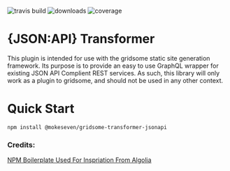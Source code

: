 ![travis build](https://img.shields.io/travis/mokeseven7/gridsome-transformer-jsonapi.svg?) ![downloads](https://img.shields.io/npm/dy/@mokeseven/gridsome-transformer-jsonapi.svg?color=blue&logo=yoyo&logoColor=blue) ![coverage](https://coveralls.io/repos/github/mokeseven7/gridsome-transformer-jsonapi/badge.svg?branch=master)

# {JSON:API} Transformer 
This plugin is intended for use with the gridsome static site generation framework. Its purpose is to provide an easy to use GraphQL wrapper for existing JSON API Complient REST services. As such, this library will only work as a plugin to gridsome, and should not be used in any other context. 

# Quick Start
```
npm install @mokeseven/gridsome-transformer-jsonapi
```


### Credits: 
[NPM Boilerplate Used For Inspriation From Algolia](https://github.com/algolia/rollup-jest-boilerplate/blob/master/package.json) 
